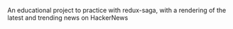 An educational project to practice with redux-saga, with a rendering of the latest and trending news on HackerNews
